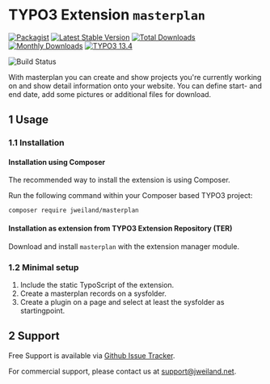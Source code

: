 # TYPO3 Extension `masterplan`

[![Packagist][packagist-logo-stable]][extension-packagist-url]
[![Latest Stable Version][extension-build-shield]][extension-ter-url]
[![Total Downloads][extension-downloads-badge]][extension-packagist-url]
[![Monthly Downloads][extension-monthly-downloads]][extension-packagist-url]
[![TYPO3 13.4][TYPO3-shield]][TYPO3-13-url]

![Build Status](https://github.com/jweiland-net/jw_forms/workflows/CI/badge.svg)

With masterplan you can create and show projects you're currently working on and show detail information
onto your website. You can define start- and end date, add some pictures or additional files for download.

## 1 Usage

### 1.1 Installation

#### Installation using Composer

The recommended way to install the extension is using Composer.

Run the following command within your Composer based TYPO3 project:

```
composer require jweiland/masterplan
```

#### Installation as extension from TYPO3 Extension Repository (TER)

Download and install `masterplan` with the extension manager module.

### 1.2 Minimal setup

1) Include the static TypoScript of the extension.
2) Create a masterplan records on a sysfolder.
3) Create a plugin on a page and select at least the sysfolder as startingpoint.

## 2 Support

Free Support is available via [Github Issue Tracker](https://github.com/jweiland-net/masterplan/issues).

For commercial support, please contact us at [support@jweiland.net](support@jweiland.net).

<!-- MARKDOWN LINKS & IMAGES -->

[extension-build-shield]: https://poser.pugx.org/jweiland/masterplan/v/stable.svg?style=for-the-badge

[extension-downloads-badge]: https://poser.pugx.org/jweiland/masterplan/d/total.svg?style=for-the-badge

[extension-monthly-downloads]: https://poser.pugx.org/jweiland/masterplan/d/monthly?style=for-the-badge

[extension-ter-url]: https://extensions.typo3.org/extension/daycarecenters/

[extension-packagist-url]: https://packagist.org/packages/jweiland/masterplan/

[packagist-logo-stable]: https://img.shields.io/badge/--grey.svg?style=for-the-badge&logo=packagist&logoColor=white

[TYPO3-13-url]: https://get.typo3.org/version/13

[TYPO3-shield]: https://img.shields.io/badge/TYPO3-13.4-green.svg?style=for-the-badge&logo=typo3
